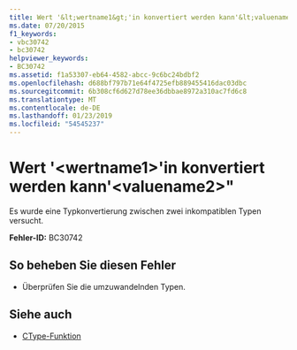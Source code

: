 ```yaml
---
title: Wert '&lt;wertname1&gt;'in konvertiert werden kann'&lt;valuename2&gt;"
ms.date: 07/20/2015
f1_keywords:
- vbc30742
- bc30742
helpviewer_keywords:
- BC30742
ms.assetid: f1a53307-eb64-4582-abcc-9c6bc24bdbf2
ms.openlocfilehash: d688bf797b71e64f4725efb889455416dac03dbc
ms.sourcegitcommit: 6b308cf6d627d78ee36dbbae8972a310ac7fd6c8
ms.translationtype: MT
ms.contentlocale: de-DE
ms.lasthandoff: 01/23/2019
ms.locfileid: "54545237"
---
```

# <a name="value-ltvaluename1gt-cannot-be-converted-to-ltvaluename2gt"></a>Wert '&lt;wertname1&gt;'in konvertiert werden kann'&lt;valuename2&gt;"
Es wurde eine Typkonvertierung zwischen zwei inkompatiblen Typen versucht.  
  
 **Fehler-ID:** BC30742  
  
## <a name="to-correct-this-error"></a>So beheben Sie diesen Fehler  
  
-   Überprüfen Sie die umzuwandelnden Typen.  
  
## <a name="see-also"></a>Siehe auch
- [CType-Funktion](../../visual-basic/language-reference/functions/ctype-function.md)

